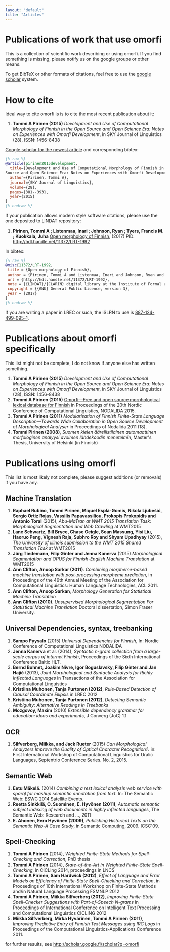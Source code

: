 ```yaml
---
layout: "default"
title: "Articles"
---
```



# Publications of work that use omorfi

This is a collection of scientific work describing or using omorfi. If you find
something is missing, please notify us on the google groups or other means.

To get BibTeX or other formats of citations, feel free to use the [google
scholar](http://scholar.google.com) system.

# How to cite

Ideal way to cite omorfi is is to cite the most recent publication about it:

1. **Tommi A Pirinen (2015)**  *Development and Use of Computational Morphology
   of Finnish in the Open Source and Open Science Era: Notes on Experiences with
   Omorfi Development*, in SKY Journal of Linguistics (28), ISSN: 1456-8438

[Google scholar for the newest
article](https://scholar.googleusercontent.com/scholar.bib?q=info:fxGGWPCvicYJ:scholar.google.com/&output=citation&scisig=AAGBfm0AAAAAWATeN0q80XUXEBqhJ3V7aqAYj2cDAzLz&scisf=4&ct=citation&cd=-1&hl=fi)
and corresponding bibtex:

```bibtex
{% raw %}
@article{pirinen2015development,
  title={Development and Use of Computational Morphology of Finnish in the Open
Source and Open Science Era: Notes on Experiences with Omorfi Development.},
  author={Pirinen, Tommi A},
  journal={SKY Journal of Linguistics},
  volume={28},
  pages={381--393},
  year={2015}
}
{% endraw %}
```

If your publication allows modern style software citations, please use the one
deposited to LINDAT repository:

1. **Pirinen, Tommi A ; Listenmaa, Inari ; Johnson, Ryan ; Tyers, Francis M. ;
   Kuokkala, Juha** [Open morphology of 
   Finnish](https://lindat.mff.cuni.cz/repository/xmlui/handle/11372/LRT-1992),
   (2017) PID: http://hdl.handle.net/11372/LRT-1992

In bibtex:

```bibtex
{% raw %}
@misc{11372/LRT-1992,
 title = {Open morphology of Finnish},
 author = {Pirinen, Tommi A and Listenmaa, Inari and Johnson, Ryan and Tyers, Francis M. and Kuokkala, Juha},
 url = {http://hdl.handle.net/11372/LRT-1992},
 note = {{LINDAT}/{CLARIN} digital library at the Institute of Formal and Applied Linguistics, Charles University},
 copyright = {{GNU} General Public Licence, version 3},
 year = {2017} 
}
{% endraw %}
```

If you are writing a paper in LREC or such, the ISLRN to use is [887-124-499-095-1](http://islrn.org/resources/887-124-499-095-1/).

# Publications about omorfi specifically

This list might not be complete, I do not know if anyone else has written something.

1. **Tommi A Pirinen (2015)**  *Development and Use of Computational Morphology
   of Finnish in the Open Source and Open Science Era: Notes on Experiences with
   Omorfi Development*, in SKY Journal of Linguistics (28), ISSN: 1456-8438
1. **Tommi A Pirinen (2015)** [Omorfi—Free and open source morphological lexical
   database for
   Finnish](http://www.ep.liu.se/ecp_article/index.en.aspx?issue=109;article=044)
   in Proceedings of the 20th Nordic Conference of Computational Linguistics,
   NODALIDA 2015.
1. **Tommi A Pirinen (2011)** _Modularisation of Finnish Finite-State Language
   Description—Towards Wide Collaboration in Open Source Development of
   Morphological Analyser_ in Proceedings of Nodalida 2011 (18).
1. **Tommi Pirinen (2008)**, _Suomen kielen äärellistilainen automaattinen
   morfologinen analyysi avoimen lähdekoodin menetelmin_, Master's Thesis,
   University of Helsinki (in Finnish)


# Publications using omorfi #

This list is most likely not complete, please suggest additions (or removals) if you have any.

## Machine Translation

1. **Raphael Rubino, Tommi Pirinen, Miquel Esplà-Gomis, Nikola Ljubešić, Sergio Ortiz Rojas, Vassilis Papavassiliou, Prokopis Prokopidis and Antonio Toral** (2015), _Abu-MaTran at WMT 2015 Translation Task: Morphological Segmentation and Web Crawling_ at WMT2015
1. **Lane Schwartz, Bill Bryce, Chase Geigle, Sean Massung, Yisi Liu, Haoruo Peng, Vignesh Raja, Subhro Roy and Shyam Upadhyay** (2015), _The University of Illinois submission to the WMT 2015 Shared Translation Task_ at WMT2015
1. **Jörg Tiedemann, Filip Ginter and Jenna Kanerva** (2015) _Morphological Segmentation and OPUS for Finnish-English Machine Translation_ at WMT2015
1. **Ann Clifton, Anoop Sarkar (2011)**. _Combining morpheme-based machine
   translation with post-processing morpheme prediction_, in Proceedings of
   the 49th Annual Meeting of the Association for Computational Linguistics:
   Human Language Technologies, ACL 2011.
1. **Ann Clifton, Anoop Sarkan**, _Morphology Generation for Statistical Machine
   Translation_
1. **Ann Clifton (2010)**. _Unsupervised Morphological Segmentation For
   Statistical Machine Translation_ Doctoral dissertation, Simon Fraser
   University.

## Universal Dependencies, syntax, treebanking

1. **Sampo Pyysalo** (2015) _Universal Dependencies for Finnish_, In: Nordic Conference of Computational Linguistics NODALIDA
1. **Jenna Kanerva** et al. (2014), _Syntactic n-gram collection from a large-scale corpus of internet Finnish_, Proceedings of the Sixth International Conference Baltic HLT.
1. **Bernd Bohnet, Joakim Nivre, Igor Boguslavsky, Filip Ginter and Jan Hajič**
  (2013), _Joint Morphological and Syntactic Analysis for Richly Inflected
  Languages_ in Transactions of the Association for Computational Linguistics
1. **Kristiina Muhonen, Tanja Purtonen (2012)**, _Rule-Based Detection of
   Clausal Coordinate Ellipsis_ in LREC 2012
1. **Kristiina Muhonen, Tanja Purtonen (2012)**, _Detecting Semantic Ambiguity:
   Alternative Readings in Treebanks_
1. **Mozgovoy, Maxim** (2010) _Extensible dependency grammar for education: ideas and experiments_, J Converg (JoC) 1.1

## OCR

1. **Silfverberg, Miikka, and Jack Rueter** (2015) _Can Morphological Analyzers Improve the Quality of Optical Character Recognition?._ in: First International Workshop of Computational Linguistics for Uralic Languages, Septentrio Conference Series. No. 2, 2015.

## Semantic Web

1. **Eetu Mäkelä**. (2014) _Combining a rest lexical analysis web service with sparql for mashup semantic annotation from text_. In: The Semantic Web: ESWC 2014 Satellite Events.
1. **Reetta Sinkkilä, O. Suominen, E. Hyvönen (2011)**, _Automatic semantic subject
   indexing of web documents in highly inflected languages_, The Semantic Web:
   Research and …, 2011
1. **E. Ahonen, Eero Hyvönen (2009)**, _Publishing Historical Texts on the
   Semantic Web-A Case Study_, in Semantic Computing, 2009. ICSC'09.

## Spell-Checking

1. **Tommi A Pirinen** (2014), _Weighted Finite-State Methods for
  Spell-Checking and Correction_, PhD thesis
1. **Tommi A Pirinen** (2014), _State-of-the-Art in Weighted
   Finite-State Spell-Checking_, in CICLing 2014, proceedings in LNCS
1. **Tommi A Pirinen, Sam Hardwick (2012)**, _Effect of Language and Error
   Models on Efficiency of Finite-State Spell-Checking and Correction_, in
   Proceedings of 10th International Workshop on Finite-State Methods
   and/in Natural Language Processing FSMNLP 2012
1. **Tommi A Pirinen, Miikka Silfverberg (2012)**, _Improving Finite-State
   Spell-Checker Suggestions with Part-of-Speech N-grams_ in Proceedings of
   International Conference on Intelligent Text Processing and Computational
   Linguistics CICLING 2012
1. **Miikka Silfverberg, Mirka Hyvärinen, Tommi A Pirinen (2011)**,
   _Improving Predictive Entry of Finnish Text Messages using IRC Logs_ in
   Proceedings of the Computational Linguistics-Applications Conference 2011.

for further results, see http://scholar.google.fi/scholar?q=omorfi
